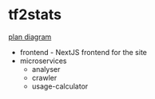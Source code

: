 # tf2stats

[plan diagram](https://lucid.app/lucidchart/92ddabf2-38b7-4d88-a8e8-400237b019da/edit?viewport_loc=-179%2C27%2C2219%2C1089%2C0_0&invitationId=inv_dfa95a7f-6970-4125-8ce3-7714a84c08c6#)

- frontend - NextJS frontend for the site
- microservices
  - analyser
  - crawler
  - usage-calculator
